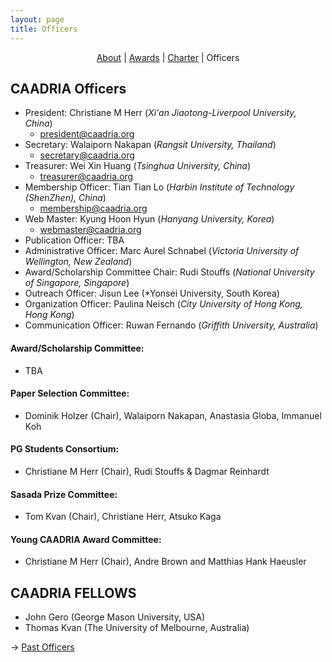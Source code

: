 ```yaml
---
layout: page
title: Officers
---
```


<div align="center">
 <a href="/about">About</a> | <a href="/awards">Awards</a> | <a href="/charter">Charter</a> | Officers
</div>

## CAADRIA Officers

* President: Christiane M Herr (*Xi'an Jiaotong-Liverpool University, China*)
  * president@caadria.org
* Secretary: Walaiporn Nakapan (*Rangsit University, Thailand*)
  * secretary@caadria.org
* Treasurer: Wei Xin Huang (*Tsinghua University, China*)
  * treasurer@caadria.org
* Membership Officer: Tian Tian Lo (*Harbin Institute of Technology (ShenZhen), China*)
  * membership@caadria.org
* Web Master: Kyung Hoon Hyun (*Hanyang University, Korea*) 
  * webmaster@caadria.org
* Publication Officer: TBA
* Administrative Officer: Marc Aurel Schnabel (*Victoria University of Wellington, New Zealand*)
* Award/Scholarship Committee Chair: Rudi Stouffs (*National University of Singapore, Singapore*)
* Outreach Officer: Jisun Lee (*Yonsei University, South Korea)
* Organization Officer: Paulina Neisch (*City University of Hong Kong, Hong Kong*)
* Communication Officer: Ruwan Fernando (*Griffith University, Australia*)

#### Award/Scholarship Committee:
* TBA

#### Paper Selection Committee:  
* Dominik Holzer (Chair), Walaiporn Nakapan, Anastasia Globa, Immanuel Koh

#### PG Students Consortium:  
* Christiane M Herr (Chair), Rudi Stouffs & Dagmar Reinhardt 

#### Sasada Prize Committee:  
* Tom Kvan (Chair), Christiane Herr, Atsuko Kaga

#### Young CAADRIA Award Committee:  
* Christiane M Herr (Chair), Andre Brown and Matthias Hank Haeusler

## CAADRIA FELLOWS
* John Gero (George Mason University, USA)
* Thomas Kvan (The University of Melbourne, Australia)

&rarr; [Past Officers](past-officers.md)
